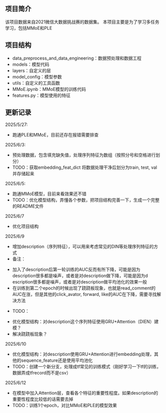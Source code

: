 ## 项目简介
该项目数据来自2021微信大数据挑战赛的数据集。
本项目主要是为了学习多任务学习，包括MMoE和PLE

## 项目结构
- data_preprocess_and_data_engineering：数据预处理和数据工程
- models：模型代码
- layers：自定义的层
- model_config：模型参数
- utils：自定义的工具函数
- MMoE.ipynb：MMoE模型的训练代码
- features.py：模型使用的特征


## 更新记录
2025/5/27:
- 跑通PLE和MMoE，目前还存在报错需要排查

2025/6/3:
- 预处理数据，包含填充缺失值，处理序列特征为数组（按照分号和空格进行划分）
- TODO：获取embedding_feat_dict 将数据处理干净后划分为train, test, val并存储起来

2025/6/5:
- 跑通MMoE模型，目前来看效果还不错
- TODO：优化模型结构，弄懂各个参数，把项目结构完善一下，生成一个完整的README文件

2025/6/7
- 优化项目结构

2025/6/9
- 增加description（序列特征），可以用来考虑常见的DIN等处理序列特征的方式
- 备注：
* 加入了description后第一轮训练的AUC反而有所下降，可能是因为description很多都是噪声，或者是对description做下降，可能是因为d
escription很多都是噪声，或者是对description做平均池化的效果一般
* 在训练到第二个epoch的时候出现了跷跷板现象，也就是read_comment的AUC在涨，但是其他的click_avator, forward, like的AUC在下降，需要寻找解决方法
- TODO：
* 优化模型结构：对description这个序列特征使用GRU+Attention（DIEN）建模？
* 解决跷跷板现象？

2025/6/10
- 优化模型结构：对description使用GRU+Attention进行embedding处理，其他的sequence_feature还是使用平均池化
- TODO：创建一个新分支，处理成tf常见的训练模式（刚好学习一下tf的训练，数据弄成tfrecord而不是csv）

2025/6/12
- 在模型中加入Attention层，查看各个特征的重要性程度。如果description的重要性程度比较低的话需要去掉
- TODO：训练1个epoch，对比MMoE和PLE的模型效果
